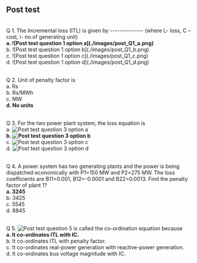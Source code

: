 ## Post test
<br>
Q 1. The Incremental loss (ITL) is given by -------------- (where L- loss, C – cost, i- no.of generating unit)<br>
<b>a. ![Post test question 1 option a](./images/post_Q1_a.png)</b><br>
b. ![Post test question 1 option b](./images/post_Q1_b.png)<br>
c. ![Post test question 1 option c](./images/post_Q1_c.png)<br>
d. ![Post test question 1 option d](./images/post_Q1_d.png)<br><br>


Q 2. Unit of penalty factor is<br>
a. Rs<br>
b. Rs/MWh<br>
c. MW<br>
<b>d. No units</b><br><br>

Q 3. For the two power plant system, the loss equation is<br>
a. ![Post test question 3 option a](./images/post_Q3_a.png)<br>
<b>b. ![Post test question 3 option b](./images/post_Q3_b.png)</b><br>
c. ![Post test question 3 option c](./images/post_Q3_c.png)<br>
d. ![Post test question 3 option d](./images/post_Q3_d.png)<br><br>

Q 4. A power system has two generating plants and the power is being dispatched economically with P1=150 MW and P2=275 MW. The loss coefficients are B11=0.001, B12=-0.0001 and B22=0.0013. Find the penalty factor of plant 1?<br>
<b>a. 3245</b><br>
b. 3425<br>
c. 5545<br>
d. 8845<br><br>

Q 5. ![Post test question 5](./images/post_Q5.png) is called the co-ordination equation because<br>
<b>a. It co-ordinates ITL with IC.</b><br>
b. It co-ordinates ITL with penalty factor.<br>
c. It co-ordinates real-power generation with reactive-power generation.<br>
d. It co-ordinates bus voltage magnitude with IC.<br><br>